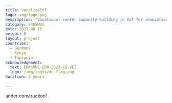 ```yaml
---
title: VocalizeIoT
logo: img/logo.png
description: "Vocational center capacity building in IoT for innovation and employment"
category: ERASMUS
date: 2023-08-15
weight: 8
layout: project
countries:
  - Germany
  - Kenya
  - Tanzania
acknowledgement:
  text: ERASMUS-EDU-2023-CB-VET
  logo: /img/logos/eu-flag.png
duration: 3 years  

---
```


under construction!